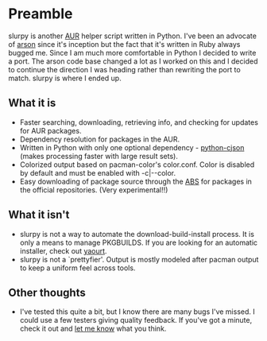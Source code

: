 # Preamble
slurpy is another [AUR][0] helper script written in Python.  I've been an advocate of [arson][1] since it's inception but the fact that it's written in Ruby always bugged me.  Since I am much more comfortable in Python I decided to write a port.  The arson code base changed a lot as I worked on this and I decided to continue the direction I was heading rather than rewriting the port to match. slurpy is where I ended up.

## What it is

 * Faster searching, downloading, retrieving info, and checking for updates for AUR packages.
 * Dependency resolution for packages in the AUR.
 * Written in Python with only one optional dependency - [python-cjson][2] (makes processing faster with large result sets).
 * Colorized output based on pacman-color's color.conf.  Color is disabled by default and must be enabled with -c|--color.
 * Easy downloading of package source through the [ABS][4] for packages in the official repositories. (Very experimental!!)

## What it isn't

 * slurpy is not a way to automate the download-build-install process.  It is only a means to manage PKGBUILDS.  If you are looking for an automatic installer, check out [yaourt][3].
 * slurpy is not a `prettyfier'.  Output is mostly modeled after pacman output to keep a uniform feel across tools.  


## Other thoughts

 * I've tested this quite a bit, but I know there are many bugs I've missed.  I could use a few testers giving quality feedback.  If you've got a minute, check it out and [let me know][5] what you think.

[0]: http://aur.archlinux.org
[1]: http://evaryont.github.com/arson
[2]: http://aur.archlinux.org/packages.php?ID=16453
[3]: http://archlinux.fr/yaourt-en
[4]: http://wiki.archlinux.org/index.php/ABS
[5]: http://rsontech.net/contact/
